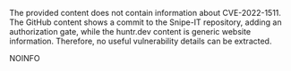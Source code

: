 The provided content does not contain information about CVE-2022-1511. The GitHub content shows a commit to the Snipe-IT repository, adding an authorization gate, while the huntr.dev content is generic website information. Therefore, no useful vulnerability details can be extracted.

NOINFO